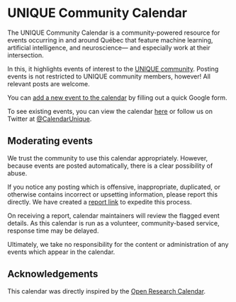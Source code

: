 # UNIQUE Community Calendar

The UNIQUE Community Calendar is a community-powered resource for events
occurring in and around Québec that feature
machine learning, artificial intelligence, and neuroscience&mdash;
and especially work at their intersection.

In this, it highlights events of interest to the
[UNIQUE community](https://sites.google.com/view/unique-neuro-ai).
Posting events is not restricted to UNIQUE community members, however!
All relevant posts are welcome.

You can [add a new event to the calendar](https://tinyurl.com/AddUniqueEvent) by filling out a quick Google form.

To see existing events, you can view the calendar [here](https://tinyurl.com/CalendarUnique) or
follow us on Twitter at [@CalendarUnique](https://twitter.com/CalendarUnique).

## Moderating events

We trust the community to use this calendar appropriately.
However, because events are posted automatically, there is a clear possibility of abuse.

If you notice any posting which is offensive, inappropriate, duplicated, or otherwise
contains incorrect or upsetting information, please report this directly.
We have created a [report link](http://tinyurl.com/ReportUniqueEvent) to expedite this process.

On receiving a report, calendar maintainers will review the flagged event details.
As this calendar is run as a volunteer, community-based service, response time may be delayed.

Ultimately, we take no responsibility for the content or administration of any events which appear in the calendar.

## Acknowledgements

This calendar was directly inspired by the [Open Research Calendar](https://twitter.com/OpenResearchCal).
